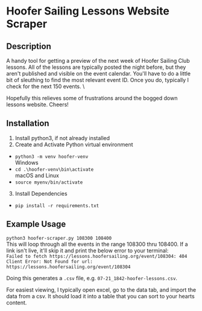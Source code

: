 # Hoofer Sailing Lessons Website Scraper

## Description
A handy tool for getting a preview of the next week of Hoofer Sailing Club lessons. All of the lessons are typically posted the night before, but they aren't published and visible on the event calendar. You'll have to do a little bit of sleuthing to find the most relevant event ID. Once you do, typically I check for the next 150 events. \

Hopefully this relieves some of frustrations around the bogged down lessons website. Cheers!

## Installation
1. Install python3, if not already installed
2. Create and Activate Python virtual environment
- `python3 -m venv hoofer-venv` \
Windows
- `cd .\hoofer-venv\bin\activate` \
macOS and Linux
- `source myenv/bin/activate`
3. Install Dependencies
- `pip install -r requirements.txt`

## Example Usage
`python3 hoofer-scraper.py 108300 108400` \
This will loop through all the events in the range 108300 thru 108400. If a link isn't live, it'll skip it and print the below error to your terminal: \
`Failed to fetch https://lessons.hoofersailing.org/event/108304: 404 Client Error: Not Found for url: https://lessons.hoofersailing.org/event/108304`

Doing this generates a `.csv` file, e.g. `07-21_1842-hoofer-lessons.csv`.

For easiest viewing, I typically open excel, go to the data tab, and import the data from a csv. It should load it into a table that you can sort to your hearts content.